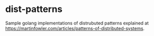 # dist-patterns

Sample golang implementations of distrubuted patterns explained at https://martinfowler.com/articles/patterns-of-distributed-systems.
